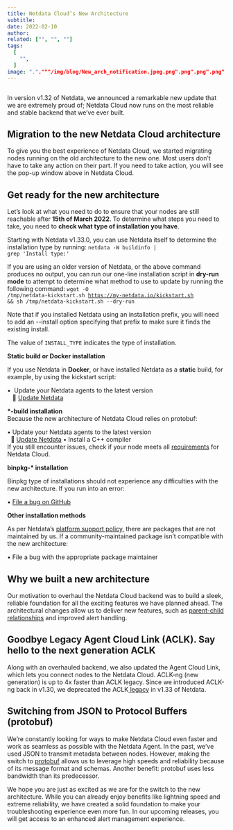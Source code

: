 ```yaml
---
title: Netdata Cloud’s New Architecture
subtitle: 
date: 2022-02-10
author: 
related: ["", "", ""]
tags: 
  [
    "",
  ]
image: "."."""/img/blog/New_arch_notification.jpeg.png".png".png".png".png"""""
---
```

<figure class="wp-block-image size-full"><img class="wp-image-16154" src="/img/wp-archive/uploads/2022/03/New_arch_notification.jpeg" alt="" /></figure>

In version v1.32 of Netdata, we announced a remarkable new update that we are extremely proud of; Netdata Cloud now runs on the most reliable and stable backend that we’ve ever built. 

## Migration to the new Netdata Cloud architecture

To give you the best experience of Netdata Cloud, we started migrating nodes running on the old architecture to the new one. Most users don’t have to take any action on their part. If you need to take action, you will see the pop-up window above in Netdata Cloud.  

## Get ready for the new architecture

Let’s look at what you need to do to ensure that your nodes are still reachable after <strong>15</strong><strong>th of March 2022</strong>. To determine what steps you need to take, you need to <strong>check what type of installation you have</strong>.

Starting with Netdata v1.33.0, you can use Netdata itself to determine the installation type by running: <code>netdata -W buildinfo | grep 'Install type:'</code>

If you are using an older version of Netdata, or the above command produces no output, you can run our one-line installation script in <strong>dry-run mode</strong> to attempt to determine what method to use to update by running the following command:
<code>wget -O /tmp/netdata-kickstart.sh https://my-netdata.io/kickstart.sh &amp;&amp; sh /tmp/netdata-kickstart.sh --dry-run</code>

Note that if you installed Netdata using an installation prefix, you will need to add an --install option specifying that prefix to make sure it finds the existing install.


The value of <code>INSTALL_TYPE</code> indicates the type of installation.


<strong>Static build or Docker installation</strong>

If you use Netdata in <strong>Docker</strong>, or have installed Netdata as a <strong>static</strong> build, for example, by using the kickstart script:


•  Update your Netdata agents to the latest version<br />   📄 <a href="https://learn.netdata.cloud/docs/agent/packaging/installer/update">Update Netdata</a>


<strong>*-build </strong><strong>installation<br /></strong>Because the new architecture of Netdata Cloud relies on protobuf:


• Update your Netdata agents to the latest version<br />  📄 <a href="https://learn.netdata.cloud/docs/agent/packaging/installer/update">Update Netdata</a>
• Install a C++ compiler<br />If you still encounter issues, check if your node meets all <a href="https://learn.netdata.cloud/docs/agent/packaging/installer/methods/source#required-dependencies">requirements</a> for Netdata Cloud.

<strong>binpkg-* </strong><strong>installation</strong>

Binpkg type of installations should not experience any difficulties with the new architecture. If you run into an error:

• <a href="https://github.com/netdata/netdata/issues/new?assignees=&amp;labels=bug%2Cneeds+triage&amp;template=BUG_REPORT.yml&amp;title=%5BBug%5D%3A+">File a bug on GitHub</a>

<strong>Other installation methods</strong>

As per Netdata’s <a href="https://learn.netdata.cloud/docs/agent/packaging/platform_support">platform support policy,</a> there are packages that are not maintained by us. If a community-maintained package isn’t compatible with the new architecture:

• File a bug with the appropriate package maintainer

## Why we built a new architecture

Our motivation to overhaul the Netdata Cloud backend was to build a sleek, reliable foundation for all the exciting features we have planned ahead. The architectural changes allow us to deliver new features, such as <a href="https://learn.netdata.cloud/docs/metrics-storage-management/enable-streaming">parent-child relationships</a> and improved alert handling. 

## Goodbye Legacy Agent Cloud Link (ACLK). Say hello to the next generation ACLK

Along with an overhauled backend, we also updated the Agent Cloud Link, which lets you connect nodes to the Netdata Cloud. ACLK-ng (new generation) is up to 4x faster than ACLK legacy. Since we introduced ACLK-ng back in v1.30, we deprecated the ACLK<a href="https://github.com/netdata/netdata/releases/tag/v1.33.0#deprecation-notice"> legacy</a> in v1.33 of Netdata.

## Switching from JSON to Protocol Buffers (protobuf)

We’re constantly looking for ways to make Netdata Cloud even faster and work as seamless as possible with the Netdata Agent. In the past, we’ve used JSON to transmit metadata between nodes. However, making the switch to <a href="https://developers.google.com/protocol-buffers">protobuf</a> allows us to leverage high speeds and reliability because of its message format and schemas. Another benefit: protobuf uses less bandwidth than its predecessor.

We hope you are just as excited as we are for the switch to the new architecture. While you can already enjoy benefits like lightning speed and extreme reliability, we have created a solid foundation to make your troubleshooting experience even more fun. In our upcoming releases, you will get access to an enhanced alert management experience.
